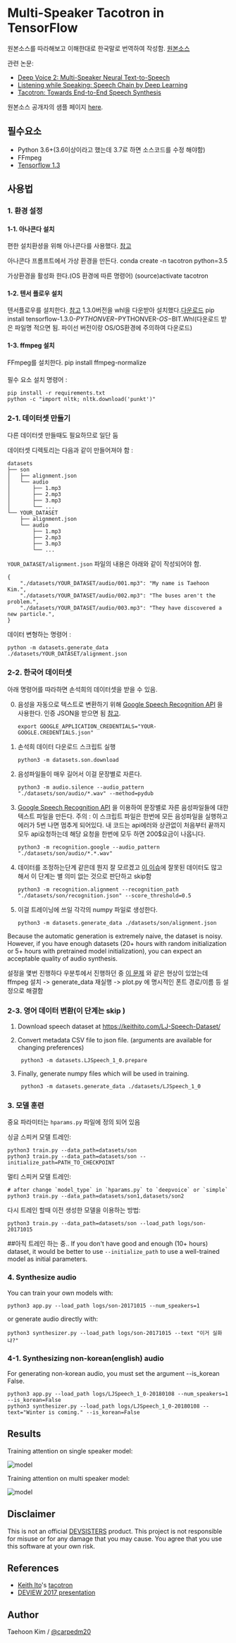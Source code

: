 # Multi-Speaker Tacotron in TensorFlow

원본소스를 따라해보고 이해한대로 한국말로 번역하여 작성함.
[원본소스](https://github.com/carpedm20/multi-Speaker-tacotron-tensorflow)

관련 논문:

- [Deep Voice 2: Multi-Speaker Neural Text-to-Speech](https://arxiv.org/abs/1705.08947)
- [Listening while Speaking: Speech Chain by Deep Learning](https://arxiv.org/abs/1707.04879)
- [Tacotron: Towards End-to-End Speech Synthesis](https://arxiv.org/abs/1703.10135)

원본소스 공개자의 샘플 페이지 [here](http://carpedm20.github.io/tacotron/en.html).

## 필수요소

- Python 3.6+(3.6이상이라고 했는데 3.7로 하면 소스코드를 수정 해야함)
- FFmpeg
- [Tensorflow 1.3](https://www.tensorflow.org/install/)


## 사용법

### 1. 환경 설정

#### 1-1. 아나콘다 설치
편한 설치환셩을 위해 아나콘다를 사용했다. [참고](https://anaconda.org/)

아나콘다 프롬프트에서 가상 환경을 만든다.
    conda create -n tacotron python=3.5

가상환경을 활성화 한다.(OS 환경에 따른 명령어)
    (source)activate tacotron

#### 1-2. 텐서 플로우 설치
텐서플로우를 설치한다. [참고](https://www.tensorflow.org/install/)
1.3.0버전을 whl을 다운받아 설치했다.[다운로드](https://pypi.python.org/pypi/tensorflow/1.3.0)
    pip install tensorflow-1.3.0-$PYTHONVER-$PYTHONVER-$OS-$BIT.Whl(다운로드 받은 파일명 적으면 됨. 파이선 버전이랑 OS/OS환경에 주의하여 다운로드)

#### 1-3. ffmpeg 설치
FFmpeg를 설치한다.
    pip install ffmpeg-normalize

####
필수 요소 설치 명령어 :

    pip install -r requirements.txt
    python -c "import nltk; nltk.download('punkt')"


### 2-1. 데이터셋 만들기
다른 데이터셋 만들때도 필요하므로 일단 둠

데이터셋 디렉토리는 다음과 같이 만들어져야 함 : 

    datasets
    ├── son
    │   ├── alignment.json
    │   └── audio
    │       ├── 1.mp3
    │       ├── 2.mp3
    │       ├── 3.mp3
    │       └── ...
    └── YOUR_DATASET
        ├── alignment.json
        └── audio
            ├── 1.mp3
            ├── 2.mp3
            ├── 3.mp3
            └── ...

`YOUR_DATASET/alignment.json` 파일의 내용은 아래와 같이 작성되어야 함.

    {
        "./datasets/YOUR_DATASET/audio/001.mp3": "My name is Taehoon Kim.",
        "./datasets/YOUR_DATASET/audio/002.mp3": "The buses aren't the problem.",
        "./datasets/YOUR_DATASET/audio/003.mp3": "They have discovered a new particle.",
    }

데이터 변형하는 명령어 : 

    python -m datasets.generate_data ./datasets/YOUR_DATASET/alignment.json


### 2-2. 한국어 데이터셋

아래 명령어를 따라하면 손석희의 데이터셋을 받을 수 있음.

0. 음성을 자동으로 텍스트로 변환하기 위해  [Google Speech Recognition API](https://cloud.google.com/speech/) 을 사용한다. 인증 JSON을 받으면 됨 [참고](https://developers.google.com/identity/protocols/application-default-credentials).

       export GOOGLE_APPLICATION_CREDENTIALS="YOUR-GOOGLE.CREDENTIALS.json"

1. 손석희 데이터 다운로드 스크립트 실행

       python3 -m datasets.son.download

2. 음성파일들이 매우 길어서 이걸 문장별로 자른다.

       python3 -m audio.silence --audio_pattern "./datasets/son/audio/*.wav" --method=pydub

3. [Google Speech Recognition API](https://cloud.google.com/speech/) 을 이용하여 문장별로 자른 음성파일들에 대한 텍스트 파일을 만든다. 
주의 : 이 스크립트 파일은 한번에 모든 음성파일을 실행하고 에러가 5번 나면 멈추게 되어있다.
내 코드는 api에러와 상관없이 처음부터 끝까지 모두 api요청하는데 해당 요청을 한번에 모두 하면 200$요금이 나옵니다.

       python3 -m recognition.google --audio_pattern "./datasets/son/audio/*.*.wav"

4. 데이터를 조정하는단계 같은데 뭔지 잘 모르겠고 [이 이슈](https://github.com/carpedm20/multi-speaker-tacotron-tensorflow/issues/4)에 잘못된 데이터도 많고 해서 이 단계는 별 의미 없는 것으로 판단하고 skip함

       python3 -m recognition.alignment --recognition_path "./datasets/son/recognition.json" --score_threshold=0.5

5. 이걸 트레이닝에 쓰일 각각의 numpy 파일로 생성한다.

       python3 -m datasets.generate_data ./datasets/son/alignment.json

Because the automatic generation is extremely naive, the dataset is noisy. However, if you have enough datasets (20+ hours with random initialization or 5+ hours with pretrained model initialization), you can expect an acceptable quality of audio synthesis.

설정을 몇번 진행하다 우분투에서 진행하던 중 [이 문제](https://github.com/carpedm20/multi-speaker-tacotron-tensorflow/issues/10) 와 같은 현상이 있었는데 ffmpeg 설치 -> generate_data 재실행 -> plot.py 에 명시적인 폰트 경로/이름 등 설정으로 해결함

### 2-3. 영어 데이터 변환(이 단계는 skip )

1. Download speech dataset at https://keithito.com/LJ-Speech-Dataset/

2. Convert metadata CSV file to json file. (arguments are available for changing preferences)
		
		python3 -m datasets.LJSpeech_1_0.prepare

3. Finally, generate numpy files which will be used in training.
		
		python3 -m datasets.generate_data ./datasets/LJSpeech_1_0
		

### 3. 모델 훈련

중요 파라미터는 `hparams.py` 파일에 정의 되어 있음

싱글 스피커 모델 트레인:

    python3 train.py --data_path=datasets/son
    python3 train.py --data_path=datasets/son --initialize_path=PATH_TO_CHECKPOINT

멀티 스피커 모델 트레인:

    # after change `model_type` in `hparams.py` to `deepvoice` or `simple`
    python3 train.py --data_path=datasets/son1,datasets/son2

다시 트레인 할때 이전 생성한 모델을 이용하는 방법:

    python3 train.py --data_path=datasets/son --load_path logs/son-20171015

	
##아직 트레인 하는 중..
If you don't have good and enough (10+ hours) dataset, it would be better to use `--initialize_path` to use a well-trained model as initial parameters.


### 4. Synthesize audio

You can train your own models with:

    python3 app.py --load_path logs/son-20171015 --num_speakers=1

or generate audio directly with:

    python3 synthesizer.py --load_path logs/son-20171015 --text "이거 실화냐?"
	
### 4-1. Synthesizing non-korean(english) audio

For generating non-korean audio, you must set the argument --is_korean False.
		
	python3 app.py --load_path logs/LJSpeech_1_0-20180108 --num_speakers=1 --is_korean=False
	python3 synthesizer.py --load_path logs/LJSpeech_1_0-20180108 --text="Winter is coming." --is_korean=False

## Results

Training attention on single speaker model:

![model](./assets/attention_single_speaker.gif)

Training attention on multi speaker model:

![model](./assets/attention_multi_speaker.gif)


## Disclaimer

This is not an official [DEVSISTERS](http://devsisters.com/) product. This project is not responsible for misuse or for any damage that you may cause. You agree that you use this software at your own risk.


## References

- [Keith Ito](https://github.com/keithito)'s [tacotron](https://github.com/keithito/tacotron)
- [DEVIEW 2017 presentation](https://www.slideshare.net/carpedm20/deview-2017-80824162)


## Author

Taehoon Kim / [@carpedm20](http://carpedm20.github.io/)
